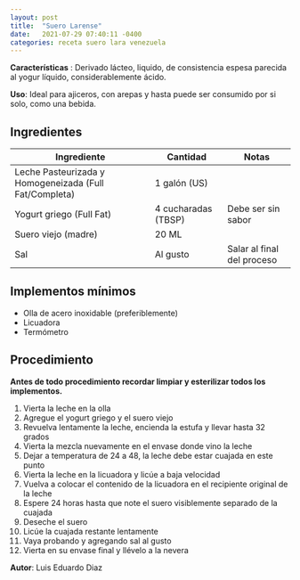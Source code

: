 ```yaml
---
layout: post
title:  "Suero Larense"
date:   2021-07-29 07:40:11 -0400
categories: receta suero lara venezuela
---
```


**Características** : Derivado lácteo, liquido, de consistencia espesa parecida al yogur líquido, considerablemente ácido.

**Uso**: Ideal para ajiceros, con arepas y hasta puede ser consumido por si solo, como una bebida.

## Ingredientes

Ingrediente | Cantidad | Notas
------------| ---------| -----
Leche Pasteurizada y Homogeneizada (Full Fat/Completa) | 1 galón (US) |
Yogurt griego (Full Fat) | 4 cucharadas (TBSP) | Debe ser sin sabor
Suero viejo (madre) | 20 ML | 
Sal | Al gusto | Salar al final del proceso 

## Implementos mínimos

- Olla de acero inoxidable (preferiblemente)
- Licuadora
- Termómetro

## Procedimiento

**Antes de todo procedimiento recordar limpiar y esterilizar todos los implementos.**

1. Vierta la leche en la olla
2. Agregue el yogurt griego y el suero viejo
3. Revuelva lentamente la leche, encienda la estufa y llevar hasta 32 grados
4. Vierta la mezcla nuevamente en el envase donde vino la leche
5. Dejar a temperatura de 24 a 48, la leche debe estar cuajada en este punto
6. Vierta la leche en la licuadora y licúe a baja velocidad
7. Vuelva a colocar el contenido de la licuadora en el recipiente original de la leche
8. Espere 24 horas hasta que note el suero visiblemente separado de la cuajada
9. Deseche el suero
10. Licúe la cuajada restante lentamente
11. Vaya probando y agregando sal al gusto
12. Vierta en su envase final y llévelo a la nevera

**Autor**: Luis Eduardo Diaz